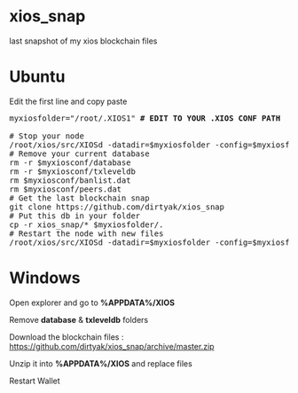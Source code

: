 # xios_snap

last snapshot of my xios blockchain files

# Ubuntu

Edit the first line and copy paste

<pre>myxiosfolder="/root/.XIOS1" <b># EDIT TO YOUR .XIOS CONF PATH</b>

# Stop your node
/root/xios/src/XIOSd -datadir=$myxiosfolder -config=$myxiosfolder/XIOS.conf stop
# Remove your current database
rm -r $myxiosconf/database
rm -r $myxiosconf/txleveldb
rm $myxiosconf/banlist.dat
rm $myxiosconf/peers.dat
# Get the last blockchain snap
git clone https://github.com/dirtyak/xios_snap
# Put this db in your folder
cp -r xios_snap/* $myxiosfolder/.
# Restart the node with new files
/root/xios/src/XIOSd -datadir=$myxiosfolder -config=$myxiosfolder/XIOS.conf -daemon</pre>

# Windows 

Open explorer and go to <b>%APPDATA%/XIOS</b>

Remove <b>database</b> & <b>txleveldb</b> folders

Download the blockchain files : https://github.com/dirtyak/xios_snap/archive/master.zip

Unzip it into <b>%APPDATA%/XIOS</b> and replace files

Restart Wallet
